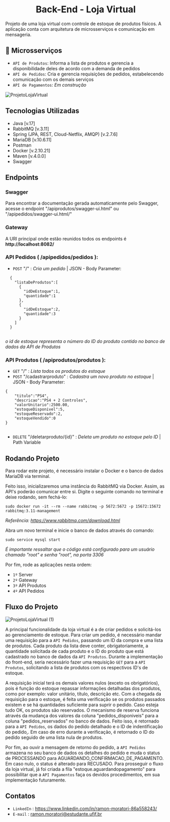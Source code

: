 <h1 align="center">
  Back-End - Loja Virtual
</h1>

<p>
  Projeto de uma loja virtual com controle de estoque de produtos físicos. A aplicação conta com arquitetura de microsserviços e comunicação em mensageria.
</p>

## :hammer: Microsserviços

- `API de Produtos`: Informa a lista de produtos e gerencia a disponibilidade deles de acordo com a demanda de pedidos 
- `API de Pedidos`: Cria e gerencia requisições de pedidos, estabelecendo comunicação com os demais serviços
- `API de Pagamentos`: *Em construção*

![ProjetoLojaVirtual](https://user-images.githubusercontent.com/90486302/211391658-f07ce400-0600-43e5-b473-430307044d1b.jpg)

## Tecnologias Utilizadas

- Java [v.17]
- RabbitMQ [v.3.11]
- Spring (JPA, REST, Cloud-Netflix, AMQP) [v.2.7.6]
- MariaDB [v.10.6.11] 
- Postman
- Docker [v.2.10.21]
- Maven [v.4.0.0]
- Swagger


## Endpoints

### Swagger

Para encontrar a documentação gerada automaticamente pelo Swagger, acesse o endpoint "/apiprodutos/swagger-ui.html" ou "/apipedidos/swagger-ui.html/"

### Gateway

A URI principal onde estão reunidos todos os endpoints é **http://localhost:8082/**

### API Pedidos ( /apipedidos/pedidos ):

- `POST`  "/" : *Cria um pedido* | JSON - Body Parameter:

```
  {
    "listaDeProdutos":[
      {
        "idDeEstoque":1,
        "quantidade":1
      },
      {
        "idDeEstoque":2,
        "quantidade":3
      }
    ]
  }
  
```

*o id de estoque representa o número do ID do produto contido no banco de dados da API de Produtos* 

### API Produtos ( /apiprodutos/produtos ):

- `GET`  "/" : *Lista todos os produtos do estoque*
- `POST` "/cadastrarproduto" : *Cadastra um novo produto no estoque* | JSON - Body Parameter:

```
{
    "titulo":"PS4",
    "descricao":"PS4 + 2 Controles",
    "valorUnitario":2500.00,
    "estoqueDisponivel":5,
    "estoqueReservado":2,
    "estoqueVendido":0
}
  
```

- `DELETE` "/deletarproduto/{id}" : *Deleta um produto no estoque pelo ID* | Path Variable


## Rodando Projeto

Para rodar este projeto, é necessário instalar o Docker e o banco de dados MariaDB via terminal.

Feito isso, inicializaremos uma instância do RabbitMQ via Docker. Assim, as API's poderão comunicar entre si. Digite o seguinte comando no terminal e deixe rodando, sem fechá-lo:
```
sudo docker run -it --rm --name rabbitmq -p 5672:5672 -p 15672:15672 rabbitmq:3.11-management
```
*Referência: https://www.rabbitmq.com/download.html*

Abra um novo terminal e inicie o banco de dados através do comando:
```
sudo service mysql start
```
*É importante ressaltar que o código está configurado para um usuário chamado "root" e senha "root", na porta 3306*

Por fim, rode as aplicações nesta ordem:
- `1º`  Server
- `2º`  Gateway
- `3º`  API Produtos
- `4º`  API Pedidos

## Fluxo do Projeto

![ProjetoLojaVirtual (1)](https://user-images.githubusercontent.com/90486302/211398111-57f6bfd8-b13a-42d0-8ead-b77d2411c7ae.jpg)

A principal funcionalidade da loja virtual é a de criar pedidos e solicitá-los ao gerenciamento de estoque. Para criar um pedido, é necessário mandar uma requisição para a `API Pedidos`, passando um ID da compra e uma lista de produtos. Cada produto da lista deve conter, obrigatoriamente, a quantidade solicitada de cada produto e o ID do produto que está cadastrado no banco de dados da `API Produtos`. Durante a implementação do front-end, seria necessário fazer uma requisição `GET` para a `API Produtos`, solicitando a lista de produtos com os respectivos ID's de estoque. 

A requisição inicial terá os demais valores nulos (exceto os obrigatórios), pois é função do estoque repassar informações detalhadas dos produtos, como por exemplo: valor unitário, título, descrição etc. Com a chegada da requisição para o estoque, é feita uma verificação se os produtos passados existem e se há quantidades suficiente para suprir o pedido. Caso esteja tudo OK, os produtos são reservados. O mecanismo de reserva funciona através da mudança dos valores da coluna "pedidos_disponiveis" para a coluna "pedidos_reservados" no banco de dados. Feito isso, é retornado para a `API Pedidos`, os dados do pedido detalhado e o ID de indentificação do pedido,. Em caso de erro durante a verificação, é retornado o ID do pedido seguido de uma lista nula de produtos.

Por fim, ao ouvir a mensagem de retorno do pedido, a `API Pedidos` armazena no seu banco de dados os detalhes do pedido e muda o status de PROCESSANDO para AGUARDANDO_CONFIRMACAO_DE_PAGAMENTO. Em caso nulo, o status é alterado para RECUSADO. Para prosseguir o fluxo da loja virtual, já foi criada a fila "estoque.aguardandopagamento" para possibilitar que a `API Pagamentos` faça os devidos procedimentos, em sua implementação futuramente.

## Contatos

- `LinkedIn` : https://www.linkedin.com/in/ramon-moratori-86a558243/
- `E-mail` : ramon.moratori@estudante.ufjf.br
